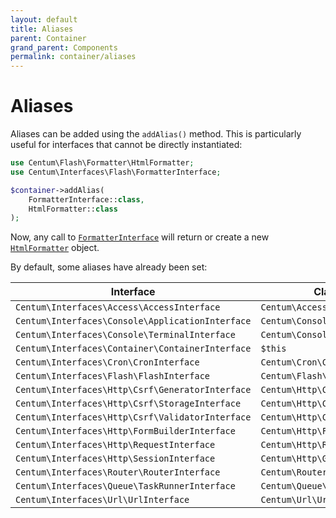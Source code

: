 ```yaml
---
layout: default
title: Aliases
parent: Container
grand_parent: Components
permalink: container/aliases
---
```




# Aliases

Aliases can be added using the `addAlias()` method.
This is particularly useful for interfaces that cannot be directly instantiated:

```php
use Centum\Flash\Formatter\HtmlFormatter;
use Centum\Interfaces\Flash\FormatterInterface;

$container->addAlias(
    FormatterInterface::class,
    HtmlFormatter::class
);
```

Now, any call to [`FormatterInterface`](https://github.com/SidRoberts/centum/blob/development/src/Interfaces/Flash/FormatterInterface.php) will return or create a new [`HtmlFormatter`](https://github.com/SidRoberts/centum/blob/development/src/Flash/Formatter/HtmlFormatter.php) object.

By default, some aliases have already been set:

| Interface                                        | Class                        |
| ------------------------------------------------ | ---------------------------- |
| `Centum\Interfaces\Access\AccessInterface`       | `Centum\Access\Access`       |
| `Centum\Interfaces\Console\ApplicationInterface` | `Centum\Console\Application` |
| `Centum\Interfaces\Console\TerminalInterface`    | `Centum\Console\Terminal`    |
| `Centum\Interfaces\Container\ContainerInterface` | `$this`                      |
| `Centum\Interfaces\Cron\CronInterface`           | `Centum\Cron\Cron`           |
| `Centum\Interfaces\Flash\FlashInterface`         | `Centum\Flash\Flash`         |
| `Centum\Interfaces\Http\Csrf\GeneratorInterface` | `Centum\Http\Csrf\Generator` |
| `Centum\Interfaces\Http\Csrf\StorageInterface`   | `Centum\Http\Csrf\Storage`   |
| `Centum\Interfaces\Http\Csrf\ValidatorInterface` | `Centum\Http\Csrf\Validator` |
| `Centum\Interfaces\Http\FormBuilderInterface`    | `Centum\Http\FormBuilder`    |
| `Centum\Interfaces\Http\RequestInterface`        | `Centum\Http\Request`        |
| `Centum\Interfaces\Http\SessionInterface`        | `Centum\Http\GlobalSession`  |
| `Centum\Interfaces\Router\RouterInterface`       | `Centum\Router\Router`       |
| `Centum\Interfaces\Queue\TaskRunnerInterface`    | `Centum\Queue\TaskRunner`    |
| `Centum\Interfaces\Url\UrlInterface`             | `Centum\Url\Url`             |
